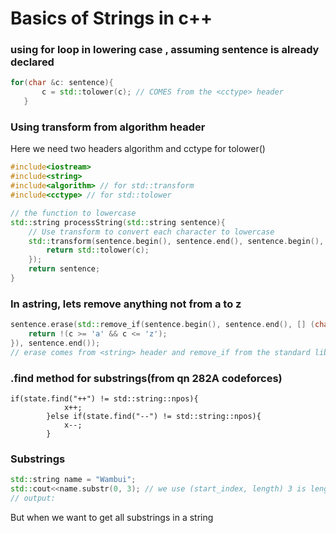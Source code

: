 # Basics of Strings in c++

 ### using for loop in lowering case , assuming sentence is already declared

 ```cpp
 for(char &c: sentence){
		c = std::tolower(c); // COMES from the <cctype> header
	}
```
### Using transform from algorithm header
Here we need two headers algorithm and cctype for tolower()
```cpp
#include<iostream>
#include<string>
#include<algorithm> // for std::transform
#include<cctype> // for std::tolower

// the function to lowercase
std::string processString(std::string sentence){
	// Use transform to convert each character to lowercase
	std::transform(sentence.begin(), sentence.end(), sentence.begin(), [](unsigned char c){
		return std::tolower(c);
	});
	return sentence;
}
```

### In astring, lets remove anything not from a to z

```cpp
sentence.erase(std::remove_if(sentence.begin(), sentence.end(), [] (char c){
	return !(c >= 'a' && c <= 'z');
}), sentence.end());
// erase comes from <string> header and remove_if from the standard library and a component of <algorithm> header
```

### .find method for substrings(from qn 282A codeforces)
```
if(state.find("++") != std::string::npos){
			x++;
		}else if(state.find("--") != std::string::npos){
			x--;
		}
```
### Substrings
```cpp
std::string name = "Wambui";
std::cout<<name.substr(0, 3); // we use (start_index, length) 3 is length and not ending index
// output: 
```

But when we want to get all substrings in a string 